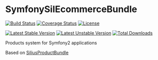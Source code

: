 # SymfonySilEcommerceBundle

[![Build Status](https://travis-ci.org/libre-informatique/EcommerceBundle.svg?branch=master)](https://travis-ci.org/libre-informatique/EcommerceBundle)
[![Coverage Status](https://coveralls.io/repos/github/libre-informatique/EcommerceBundle/badge.svg?branch=master)](https://coveralls.io/github/libre-informatique/EcommerceBundle?branch=master)
[![License](https://img.shields.io/github/license/libre-informatique/EcommerceBundle.svg?style=flat-square)](./LICENCE.md)

[![Latest Stable Version](https://poser.pugx.org/libre-informatique/ecommerce-bundle/v/stable)](https://packagist.org/packages/libre-informatique/ecommerce-bundle)
[![Latest Unstable Version](https://poser.pugx.org/libre-informatique/ecommerce-bundle/v/unstable)](https://packagist.org/packages/libre-informatique/ecommerce-bundle)
[![Total Downloads](https://poser.pugx.org/libre-informatique/ecommerce-bundle/downloads)](https://packagist.org/packages/libre-informatique/ecommerce-bundle)


Products system for Symfony2 applications

Based on [SiliusProductBundle](https://github.com/Sylius/SyliusProductBundle)
